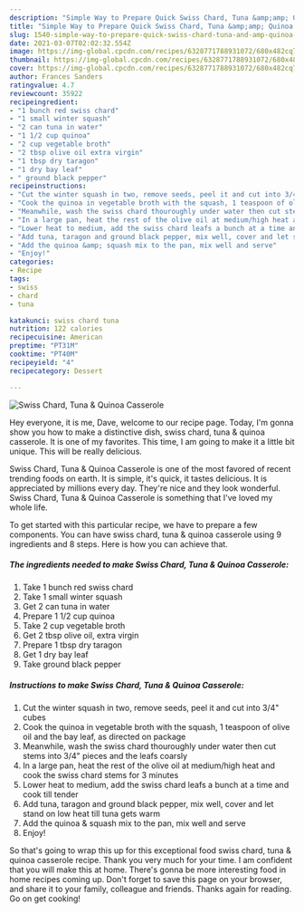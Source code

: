 ```yaml
---
description: "Simple Way to Prepare Quick Swiss Chard, Tuna &amp;amp; Quinoa Casserole"
title: "Simple Way to Prepare Quick Swiss Chard, Tuna &amp;amp; Quinoa Casserole"
slug: 1540-simple-way-to-prepare-quick-swiss-chard-tuna-and-amp-quinoa-casserole
date: 2021-03-07T02:02:32.554Z
image: https://img-global.cpcdn.com/recipes/6328771788931072/680x482cq70/swiss-chard-tuna-quinoa-casserole-recipe-main-photo.jpg
thumbnail: https://img-global.cpcdn.com/recipes/6328771788931072/680x482cq70/swiss-chard-tuna-quinoa-casserole-recipe-main-photo.jpg
cover: https://img-global.cpcdn.com/recipes/6328771788931072/680x482cq70/swiss-chard-tuna-quinoa-casserole-recipe-main-photo.jpg
author: Frances Sanders
ratingvalue: 4.7
reviewcount: 35922
recipeingredient:
- "1 bunch red swiss chard"
- "1 small winter squash"
- "2 can tuna in water"
- "1 1/2 cup quinoa"
- "2 cup vegetable broth"
- "2 tbsp olive oil extra virgin"
- "1 tbsp dry taragon"
- "1 dry bay leaf"
- " ground black pepper"
recipeinstructions:
- "Cut the winter squash in two, remove seeds, peel it and cut into 3/4&#34; cubes"
- "Cook the quinoa in vegetable broth with the squash, 1 teaspoon of olive oil and the bay leaf, as directed on package"
- "Meanwhile, wash the swiss chard thouroughly under water then cut stems into 3/4&#34; pieces and the leafs coarsly"
- "In a large pan, heat the rest of the olive oil at medium/high heat and cook the swiss chard stems for 3 minutes"
- "Lower heat to medium, add the swiss chard leafs a bunch at a time and cook till tender"
- "Add tuna, taragon and ground black pepper, mix well, cover and let stand on low heat till tuna gets warm"
- "Add the quinoa &amp; squash mix to the pan, mix well and serve"
- "Enjoy!"
categories:
- Recipe
tags:
- swiss
- chard
- tuna

katakunci: swiss chard tuna 
nutrition: 122 calories
recipecuisine: American
preptime: "PT31M"
cooktime: "PT40M"
recipeyield: "4"
recipecategory: Dessert

---
```



![Swiss Chard, Tuna &amp; Quinoa Casserole](https://img-global.cpcdn.com/recipes/6328771788931072/680x482cq70/swiss-chard-tuna-quinoa-casserole-recipe-main-photo.jpg)

Hey everyone, it is me, Dave, welcome to our recipe page. Today, I'm gonna show you how to make a distinctive dish, swiss chard, tuna &amp; quinoa casserole. It is one of my favorites. This time, I am going to make it a little bit unique. This will be really delicious.



Swiss Chard, Tuna &amp; Quinoa Casserole is one of the most favored of recent trending foods on earth. It is simple, it's quick, it tastes delicious. It is appreciated by millions every day. They're nice and they look wonderful. Swiss Chard, Tuna &amp; Quinoa Casserole is something that I've loved my whole life.


To get started with this particular recipe, we have to prepare a few components. You can have swiss chard, tuna &amp; quinoa casserole using 9 ingredients and 8 steps. Here is how you can achieve that.

<!--inarticleads1-->

##### The ingredients needed to make Swiss Chard, Tuna &amp; Quinoa Casserole:

1. Take 1 bunch red swiss chard
1. Take 1 small winter squash
1. Get 2 can tuna in water
1. Prepare 1 1/2 cup quinoa
1. Take 2 cup vegetable broth
1. Get 2 tbsp olive oil, extra virgin
1. Prepare 1 tbsp dry taragon
1. Get 1 dry bay leaf
1. Take  ground black pepper




<!--inarticleads2-->

##### Instructions to make Swiss Chard, Tuna &amp; Quinoa Casserole:

1. Cut the winter squash in two, remove seeds, peel it and cut into 3/4&#34; cubes
1. Cook the quinoa in vegetable broth with the squash, 1 teaspoon of olive oil and the bay leaf, as directed on package
1. Meanwhile, wash the swiss chard thouroughly under water then cut stems into 3/4&#34; pieces and the leafs coarsly
1. In a large pan, heat the rest of the olive oil at medium/high heat and cook the swiss chard stems for 3 minutes
1. Lower heat to medium, add the swiss chard leafs a bunch at a time and cook till tender
1. Add tuna, taragon and ground black pepper, mix well, cover and let stand on low heat till tuna gets warm
1. Add the quinoa &amp; squash mix to the pan, mix well and serve
1. Enjoy!




So that's going to wrap this up for this exceptional food swiss chard, tuna &amp; quinoa casserole recipe. Thank you very much for your time. I am confident that you will make this at home. There's gonna be more interesting food in home recipes coming up. Don't forget to save this page on your browser, and share it to your family, colleague and friends. Thanks again for reading. Go on get cooking!
